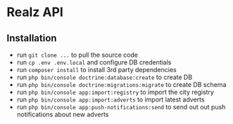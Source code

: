 # Realz API

## Installation
- run `git clone ...` to pull the source code
- run `cp .env .env.local` and configure DB credentials
- run `composer install` to install 3rd party dependencies
- run `php bin/console doctrine:database:create` to create DB
- run `php bin/console doctrine:migrations:migrate` to create DB schema
- run `php bin/console app:import:registry` to import the city registry
- run `php bin/console app:import:adverts` to import latest adverts
- run `php bin/console app:push-notifications:send` to send out out push notifications about new adverts
